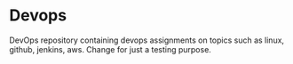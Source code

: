 # Devops
DevOps repository containing devops assignments on topics such as linux, github, jenkins, aws.
Change for just a testing purpose.

